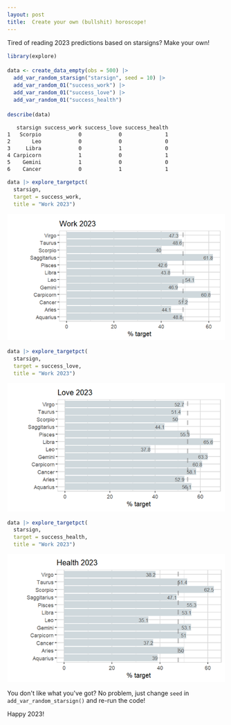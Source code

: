 ```yaml
---
layout: post
title:  Create your own (bullshit) horoscope!
---
```


Tired of reading 2023 predictions based on starsigns? Make your own!

```R
library(explore)

data <- create_data_empty(obs = 500) |>
  add_var_random_starsign("starsign", seed = 10) |> 
  add_var_random_01("success_work") |> 
  add_var_random_01("success_love") |> 
  add_var_random_01("success_health") 
  
describe(data)
```

```
   starsign success_work success_love success_health
1   Scorpio            0            0              1
2       Leo            0            0              0
3     Libra            0            1              0
4 Carpicorn            1            0              1
5    Gemini            1            0              0
6    Cancer            0            1              1
```

```R
data |> explore_targetpct(
  starsign, 
  target = success_work,
  title = "Work 2023")
```

![explore](../images/horoscope-2023-work.png)

```R
data |> explore_targetpct(
  starsign, 
  target = success_love,
  title = "Work 2023")
```

![explore](../images/horoscope-2023-love.png)

```R
data |> explore_targetpct(
  starsign, 
  target = success_health,
  title = "Work 2023")
```

![explore](../images/horoscope-2023-health.png)

You don't like what you've got? No problem, just change ```seed``` in ```add_var_random_starsign()``` and re-run the code!

Happy 2023!
